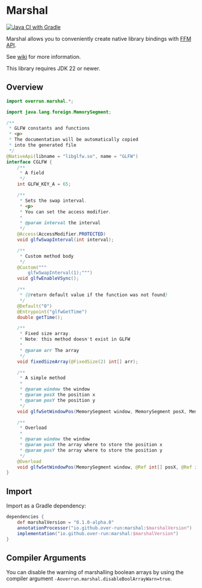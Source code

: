 # Marshal

[![Java CI with Gradle](https://github.com/Over-Run/marshal/actions/workflows/gradle.yml/badge.svg?event=push)](https://github.com/Over-Run/marshal/actions/workflows/gradle.yml)

Marshal allows you to conveniently create native library bindings with [FFM API](https://openjdk.org/jeps/454).

See [wiki](https://github.com/Over-Run/marshal/wiki) for more information.

This library requires JDK 22 or newer.

## Overview

```java
import overrun.marshal.*;

import java.lang.foreign.MemorySegment;

/**
 * GLFW constants and functions
 * <p>
 * The documentation will be automatically copied
 * into the generated file
 */
@NativeApi(libname = "libglfw.so", name = "GLFW")
interface CGLFW {
    /**
     * A field
     */
    int GLFW_KEY_A = 65;

    /**
     * Sets the swap interval.
     * <p> 
     * You can set the access modifier.
     *
     * @param interval the interval
     */
    @Access(AccessModifier.PROTECTED)
    void glfwSwapInterval(int interval);

    /**
     * Custom method body
     */
    @Custom("""
        glfwSwapInterval(1);""")
    void glfwEnableVSync();

    /**
     * {@return default value if the function was not found}
     */
    @Default("0")
    @Entrypoint("glfwGetTime")
    double getTime();

    /**
     * Fixed size array.
     * Note: this method doesn't exist in GLFW
     *
     * @param arr The array
     */
    void fixedSizeArray(@FixedSize(2) int[] arr);

    /**
     * A simple method
     *
     * @param window the window
     * @param posX the position x
     * @param posY the position y
     */
    void glfwSetWindowPos(MemorySegment window, MemorySegment posX, MemorySegment posY);

    /**
     * Overload
     *
     * @param window the window
     * @param posX the array where to store the position x
     * @param posY the array where to store the position y
     */
    @Overload
    void glfwSetWindowPos(MemorySegment window, @Ref int[] posX, @Ref int[] posY);
}
```

## Import

Import as a Gradle dependency:

```groovy
dependencies {
    def marshalVersion = "0.1.0-alpha.0"
    annotationProcessor("io.github.over-run:marshal:$marshalVersion")
    implementation("io.github.over-run:marshal:$marshalVersion")
}
```

## Compiler Arguments

You can disable the warning of marshalling boolean arrays
by using the compiler argument `-Aoverrun.marshal.disableBoolArrayWarn=true`.
